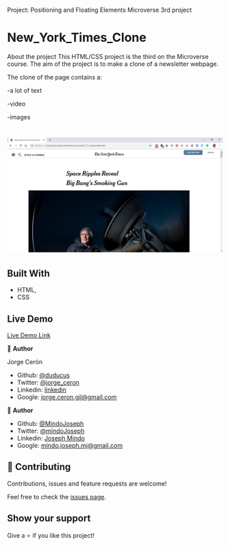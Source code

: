 Project: Positioning and Floating Elements
Microverse 3rd project

# New_York_Times_Clone

About the project
This HTML/CSS project is the third on the Microverse course. The aim of the project is to make a clone of a newsletter webpage. 

The clone of the page contains a: 

-a lot of text

-video

-images

![screenshot](./img/app_screenshot.png)
=======


## Built With

- HTML,
- CSS

## Live Demo

[Live Demo Link](http://htmlpreview.github.io/?https://github.com/duducus/N_Y_T_Clone/blob/feature/index.html)


👤 **Author**

Jorge Cerón 
- Github: [@duducus](https://github.com/duducus)
- Twitter: [@jorge_ceron](https://twitter.com/ceronjorge1)
- Linkedin: [linkedin](https://www.linkedin.com/in/jorge-francisco-cer%C3%B3n-gil-343583113/)
- Google: jorge.ceron.gil@gmail.com


👤 **Author**


- Github: [@MindoJoseph](https://github.com/Mindo-Joseph)
- Twitter: [@mindoJoseph](https://twitter.com/mindoJoseph)
- Linkedin: [Joseph Mindo](https://www.linkedin.com/in/joseph-mindo-367284132/)
- Google: mindo.joseph.mj@gmail.com


## 🤝 Contributing

Contributions, issues and feature requests are welcome!

Feel free to check the [issues page](https://github.com/duducus/N_Y_T_Clone/issues).

## Show your support

Give a ⭐️ if you like this project!
